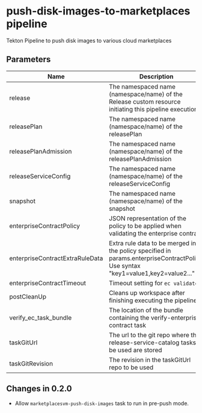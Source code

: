# push-disk-images-to-marketplaces pipeline

Tekton Pipeline to push disk images to various cloud marketplaces

## Parameters

| Name                            | Description                                                                                            | Optional | Default value                                             |
|---------------------------------|--------------------------------------------------------------------------------------------------------|----------|-----------------------------------------------------------|
| release                         | The namespaced name (namespace/name) of the Release custom resource initiating this pipeline execution | No       | -                                                         |
| releasePlan                     | The namespaced name (namespace/name) of the releasePlan                                                | No       | -                                                         |
| releasePlanAdmission            | The namespaced name (namespace/name) of the releasePlanAdmission                                       | No       | -                                                         |
| releaseServiceConfig            | The namespaced name (namespace/name) of the releaseServiceConfig                                       | No       | -                                                         |
| snapshot                        | The namespaced name (namespace/name) of the snapshot                                                   | No       | -                                                         |
| enterpriseContractPolicy        | JSON representation of the policy to be applied when validating the enterprise contract                | No       | -                                                         |
| enterpriseContractExtraRuleData | Extra rule data to be merged into the policy specified in params.enterpriseContractPolicy. Use syntax "key1=value1,key2=value2..." | Yes      |pipeline_intention=release |
| enterpriseContractTimeout       | Timeout setting for `ec validate`                                                                      | Yes      | 10m0s                                                     |
| postCleanUp                     | Cleans up workspace after finishing executing the pipeline                                             | Yes      | true                                                      |
| verify_ec_task_bundle           | The location of the bundle containing the verify-enterprise-contract task                              | No       | -                                                         |
| taskGitUrl                      | The url to the git repo where the release-service-catalog tasks to be used are stored                  | Yes      | https://github.com/konflux-ci/release-service-catalog.git |
| taskGitRevision                 | The revision in the taskGitUrl repo to be used                                                         | No       | -                                                         |

## Changes in 0.2.0
* Allow `marketplacesvm-push-disk-images` task to run in pre-push mode.
